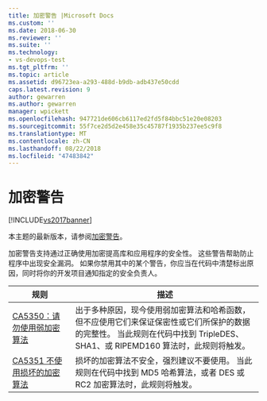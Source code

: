 ```yaml
---
title: 加密警告 |Microsoft Docs
ms.custom: ''
ms.date: 2018-06-30
ms.reviewer: ''
ms.suite: ''
ms.technology:
- vs-devops-test
ms.tgt_pltfrm: ''
ms.topic: article
ms.assetid: d96723ea-a293-488d-b9db-adb437e50cdd
caps.latest.revision: 9
author: gewarren
ms.author: gewarren
manager: wpickett
ms.openlocfilehash: 947721de606cb6117ed2fd5f84bbc51e20e08203
ms.sourcegitcommit: 55f7ce2d5d2e458e35c45787f1935b237ee5c9f8
ms.translationtype: MT
ms.contentlocale: zh-CN
ms.lasthandoff: 08/22/2018
ms.locfileid: "47483842"
---
```

# <a name="cryptography-warnings"></a>加密警告
[!INCLUDE[vs2017banner](../includes/vs2017banner.md)]

本主题的最新版本，请参阅[加密警告](https://docs.microsoft.com/visualstudio/code-quality/cryptography-warnings)。  
  
加密警告支持通过正确使用加密提高库和应用程序的安全性。 这些警告帮助防止程序中出现安全漏洞。 如果你禁用其中的某个警告，你应当在代码中清楚标出原因，同时将你的开发项目通知指定的安全负责人。  
  
|规则|描述|  
|----------|-----------------|  
|[CA5350：请勿使用弱加密算法](../code-quality/ca5350-do-not-use-weak-cryptographic-algorithms.md)|出于多种原因，现今使用弱加密算法和哈希函数，但不应使用它们来保证保密性或它们所保护的数据的完整性。        当此规则在代码中找到 TripleDES、SHA1、或 RIPEMD160 算法时，此规则将触发。|  
|[CA5351 不使用损坏的加密算法](../code-quality/ca5351-do-not-use-broken-cryptographic-algorithms.md)|损坏的加密算法不安全，强烈建议不要使用。 当此规则在代码中找到 MD5 哈希算法，或者 DES 或 RC2 加密算法时，此规则将触发。|



